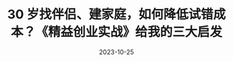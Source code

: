 ---
title: 30 岁找伴侣、建家庭，如何降低试错成本？《精益创业实战》给我的三大启发
date: 2023-10-25
link: https://sunnylife.feishu.cn/wiki/RnfIwgarmibhf7kU5YAcm1OxnJg
description: 人生百岁，关键决策不过三五。选择和谁成为伴侣，便是其一。<br> 30 岁，正值职业发展关键期，时间宝贵。如何有效降低试错成本，既找到合适伴侣、建设温暖有力的大后方，又不耽误事业发展？<br><br>《精益创业实战》透露的低成本试错框架，不仅适用于业务探索，也适用于找伴侣建家庭这类充满不确定的人生课题。具体怎么做？希望我的实践能给你带来一些启发：D
---